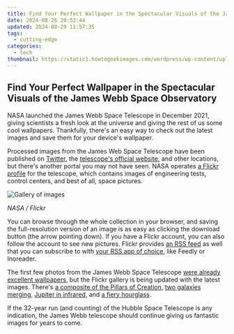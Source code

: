 ```yaml
---
title: Find Your Perfect Wallpaper in the Spectacular Visuals of the James Webb Space Observatory
date: 2024-08-26 20:53:44
updated: 2024-08-29 11:57:35
tags:
  - cutting-edge
categories:
  - tech
thumbnail: https://static1.howtogeekimages.com/wordpress/wp-content/uploads/2022/12/Space-wallpaper.jpg
---
```


## Find Your Perfect Wallpaper in the Spectacular Visuals of the James Webb Space Observatory

NASA launched the James Webb Space Telescope in December 2021, giving scientists a fresh look at the universe and giving the rest of us some cool wallpapers. Thankfully, there's an easy way to check out the latest images and save them for your device's wallpaper.

 Processed images from the James Web Space Telescope have been published on [Twitter](https://twitter.com/NASAWebb), the [telescope's official website](https://webbtelescope.org/home), and other locations, but there's another portal you may not have seen. NASA operates [a Flickr profile](https://www.flickr.com/photos/nasawebbtelescope/albums) for the telescope, which contains images of engineering tests, control centers, and best of all, space pictures.

![Gallery of images](https://static1.howtogeekimages.com/wordpress/wp-content/uploads/2022/12/Webb.jpg) 

_NASA / Flickr_

 You can browse through the whole collection in your browser, and saving the full-resolution version of an image is as easy as clicking the download button (the arrow pointing down). If you have a Flickr account, you can also follow the account to see new pictures. Flickr provides [an RSS feed](https://www.flickr.com/services/feeds/photos%5Fpublic.gne?id=50785054@N03&lang=en-us&format=rss%5F200) as well that you can subscribe to with [your RSS app of choice](https://instagram-video-recordings.techidaily.com/new-2024-approved-perfecting-pace-techniques-for-shooting-captivating-slow-motion-content-for-instagram-audiences/), like Feedly or Inoreader.

 The first few photos from the James Webb Space Telescope [were already excellent wallpapers](https://some-skills.techidaily.com/updated-tuxera-nero-reader-comprehensive-multimedia-tool/), but the Flickr gallery is being updated with the latest images. There's [a composite of the Pillars of Creation](https://www.flickr.com/photos/nasawebbtelescope/52534406448/in/photostream), [two galaxies merging](https://www.flickr.com/photos/nasawebbtelescope/52533787586/in/photostream), [Jupiter in infrared](https://www.flickr.com/photos/nasawebbtelescope/52303461859/in/album-72177720301006030/), and [a fiery hourglass](https://www.flickr.com/photos/nasawebbtelescope/52504158265/in/dateposted/).

 If the 32-year run (and counting) of the Hubble Space Telescope is any indication, the James Webb telescope should continue giving us fantastic images for years to come.

<ins class="adsbygoogle"
     style="display:block"
     data-ad-format="autorelaxed"
     data-ad-client="ca-pub-7571918770474297"
     data-ad-slot="1223367746"></ins>



<ins class="adsbygoogle"
     style="display:block"
     data-ad-client="ca-pub-7571918770474297"
     data-ad-slot="8358498916"
     data-ad-format="auto"
     data-full-width-responsive="true"></ins>
